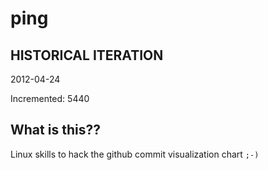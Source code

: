 # ping

## HISTORICAL ITERATION
2012-04-24

Incremented: 5440

## What is this?? 
Linux skills to hack the github commit visualization chart `;-)`
